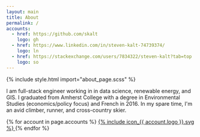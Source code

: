 ```yaml
---
layout: main
title: About
permalink: /
accounts:
  - href: https://github.com/skalt
    logo: gh
  - href: https://www.linkedin.com/in/steven-kalt-74739374/
    logo: ln
  - href: https://stackexchange.com/users/7834322/steven-kalt?tab=top
    logo: so
---
```

{% include style.html import="about_page.scss" %}

I am full-stack engineer working in in data science, renewable energy, and
GIS. I graduated from Amherst College with a degree in Environmental
Studies (economics/policy focus) and French in 2016. In my spare time,
I'm an avid climber, runner, and cross-country skier.


<div class="centering">
  {% for account in page.accounts %}
    <a
      class="account-link"
      href="{{ account.href }}"
      rel="noreferrer"
      target="\_blank">
      {% include icon_{{ account.logo }}.svg %}
    </a>
  {% endfor %}
</div>
